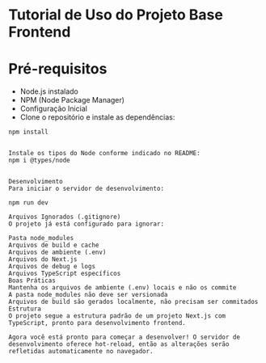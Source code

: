 # Tutorial de Uso do Projeto Base Frontend

# Pré-requisitos
- Node.js instalado
- NPM (Node Package Manager)
- Configuração Inicial
- Clone o repositório e instale as dependências:

```
npm install


Instale os tipos do Node conforme indicado no README:
npm i @types/node


Desenvolvimento
Para iniciar o servidor de desenvolvimento:

npm run dev

Arquivos Ignorados (.gitignore)
O projeto já está configurado para ignorar:

Pasta node_modules
Arquivos de build e cache
Arquivos de ambiente (.env)
Arquivos do Next.js
Arquivos de debug e logs
Arquivos TypeScript específicos
Boas Práticas
Mantenha os arquivos de ambiente (.env) locais e não os commite
A pasta node_modules não deve ser versionada
Arquivos de build são gerados localmente, não precisam ser commitados
Estrutura
O projeto segue a estrutura padrão de um projeto Next.js com TypeScript, pronto para desenvolvimento frontend.

Agora você está pronto para começar a desenvolver! O servidor de desenvolvimento oferece hot-reload, então as alterações serão refletidas automaticamente no navegador.
```

